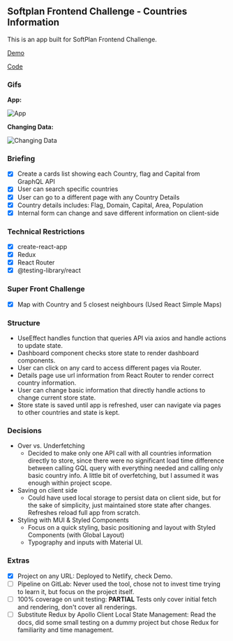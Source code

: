 ## Softplan Frontend Challenge - Countries Information

This is an app built for SoftPlan Frontend Challenge.

[Demo](https://ccasci-countries-challenge.netlify.app/)

[Code](https://github.com/carloscasciano/countries_frontend_challenge)

### Gifs

**App:**

![App](https://media.giphy.com/media/W4zibecCZIEm4segNN/giphy.gif )


**Changing Data:**

![Changing Data](https://media.giphy.com/media/Q4mSdJpdGfPcoG3cyh/giphy.gif )

### Briefing
- [X] Create a cards list showing each Country, flag and Capital from GraphQL API
- [X] User can search specific countries
- [X] User can go to a different page with any Country Details
- [X] Country details includes: Flag, Domain, Capital, Area, Population
- [X] Internal form can change and save different information on client-side 

### Technical Restrictions
- [X] create-react-app
- [X] Redux
- [X] React Router
- [X] @testing-library/react

### Super Front Challenge
- [X] Map with Country and 5 closest neighbours (Used React Simple Maps)

### Structure

- UseEffect handles function that queries API via axios and handle actions to update state.
- Dashboard component checks store state to render dashboard components.
- User can click on any card to access different pages via Router.
- Details page use url information from React Router to render correct country information.
- User can change basic information that directly handle actions to change current store state.
- Store state is saved until app is refreshed, user can navigate via pages to other countries and state is kept.

### Decisions

- Over vs. Underfetching
    - Decided to make only one API call with all countries information directly to store, since there were no significant load time difference between calling GQL query with everything needed and calling only basic country info. A little bit of overfetching, but I assumed it was enough within project scope.
- Saving on client side
    - Could have used local storage to persist data on client side, but for the sake of simplicity, just maintained store state after changes. Refreshes reload full app from scratch.
- Styling with MUI & Styled Components
    - Focus on a quick styling, basic positioning and layout with Styled Components (with Global Layout)
    - Typography and inputs with Material UI.
    
### Extras

- [X] Project on any URL: Deployed to Netlify, check Demo.
- [ ] Pipeline on GitLab: Never used the tool, chose not to invest time trying to learn it, but focus on the project itself.
- [ ] 100% coverage on unit testing: **PARTIAL** Tests only cover initial fetch and rendering, don't cover all renderings.
- [ ] Substitute Redux by Apollo Client Local State Management: Read the docs, did some small testing on a dummy project but chose Redux for familiarity and time management.
